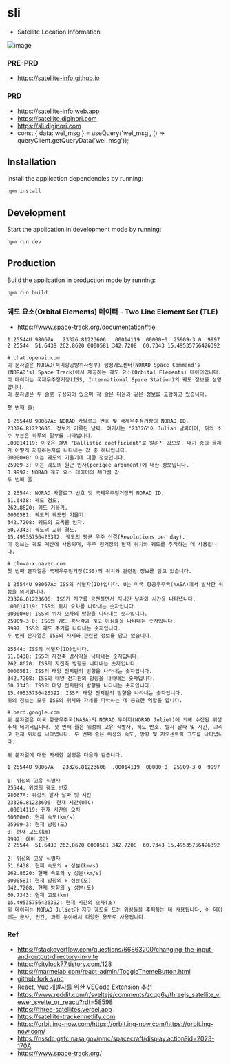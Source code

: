# sli
- Satellite Location Information

![image](https://github.com/satellite-info/satellite-info.github.io/assets/87309910/f2216aef-54a8-43ba-8731-e097987f807a)

### PRE-PRD
- https://satellite-info.github.io

### PRD 
- https://satellite-info.web.app
- https://satellite.diginori.com
- https://sli.diginori.com
- const { data: wel_msg } = useQuery('wel_msg', () => queryClient.getQueryData('wel_msg'));

## Installation
Install the application dependencies by running:

```sh
npm install
```

## Development
Start the application in development mode by running:

```sh
npm run dev
```

## Production
Build the application in production mode by running:

```sh
npm run build
```


### 궤도 요소(Orbital Elements) 데이터 - Two Line Element Set (TLE)
- https://www.space-track.org/documentation#tle
```angular2html
1 25544U 98067A   23326.81223606  .00014119  00000+0  25909-3 0  9997
2 25544  51.6438 262.8620 0000581 342.7208  60.7343 15.49535756426392

# chat.openai.com
이 문자열은 NORAD(북미항공방위사령부) 행성궤도센터(NORAD Space Command's (NORAD's) Space Track)에서 제공하는 궤도 요소(Orbital Elements) 데이터입니다. 
이 데이터는 국제우주정거장(ISS, International Space Station)의 궤도 정보를 설명합니다. 
이 문자열은 두 줄로 구성되어 있으며 각 줄은 다음과 같은 정보를 포함하고 있습니다.

첫 번째 줄:

1 25544U 98067A: NORAD 카탈로그 번호 및 국제우주정거장의 NORAD ID.
23326.81223606: 정보가 기록된 날짜. 여기서는 "23326"이 Julian 날짜이며, 뒤의 소수 부분은 하루의 일부를 나타냅니다.
.00014119: 이것은 별명 "Ballistic coefficient"로 알려진 값으로, 대기 중의 물체가 어떻게 저항하는지를 나타내는 값 중 하나입니다.
00000+0: 이는 궤도의 기울기에 대한 정보입니다.
25909-3: 이는 궤도의 원근 인자(perigee argument)에 대한 정보입니다.
0 9997: NORAD 궤도 요소 데이터의 체크섬 값.
두 번째 줄:

2 25544: NORAD 카탈로그 번호 및 국제우주정거장의 NORAD ID.
51.6438: 궤도 경도.
262.8620: 궤도 기울기.
0000581: 궤도의 궤도면 기울기.
342.7208: 궤도의 오목물 인자.
60.7343: 궤도의 교환 경도.
15.49535756426392: 궤도의 평균 우주 신경(Revolutions per day).
이 정보는 궤도 계산에 사용되며, 우주 정거장의 현재 위치와 궤도를 추적하는 데 사용됩니다.

# clova-x.naver.com
첫 번째 문자열은 국제우주정거장(ISS)의 위치와 관련된 정보를 담고 있습니다.

1 25544U 98067A: ISS의 식별자(ID)입니다. U는 미국 항공우주국(NASA)에서 발사한 위성을 의미합니다.
23326.81223606: ISS가 지구를 공전하면서 지나간 날짜와 시간을 나타냅니다.
.00014119: ISS의 위치 오차를 나타내는 숫자입니다.
00000+0: ISS의 위치 오차의 방향을 나타내는 숫자입니다.
25909-3 0: ISS의 궤도 경사각과 궤도 이심률을 나타내는 숫자입니다.
9997: ISS의 궤도 주기를 나타내는 숫자입니다.
두 번째 문자열은 ISS의 자세와 관련된 정보를 담고 있습니다.

25544: ISS의 식별자(ID)입니다.
51.6438: ISS의 자전축 경사각을 나타내는 숫자입니다.
262.8620: ISS의 자전축 방향을 나타내는 숫자입니다.
0000581: ISS의 태양 전지판의 방향을 나타내는 숫자입니다.
342.7208: ISS의 태양 전지판의 방향을 나타내는 숫자입니다.
60.7343: ISS의 태양 전지판의 방향을 나타내는 숫자입니다.
15.49535756426392: ISS의 태양 전지판의 방향을 나타내는 숫자입니다.
위의 정보는 모두 ISS의 위치와 자세를 파악하는 데 중요한 역할을 합니다.

# bard.google.com
위 문자열은 미국 항공우주국(NASA)의 NORAD 두더지(NORAD Juliet)에 의해 수집된 위성 추적 데이터입니다. 첫 번째 줄은 위성의 고유 식별자, 궤도 번호, 발사 날짜 및 시간, 그리고 현재 위치를 나타냅니다. 두 번째 줄은 위성의 속도, 방향 및 지오센트릭 고도를 나타냅니다.

위 문자열에 대한 자세한 설명은 다음과 같습니다.

1 25544U 98067A   23326.81223606  .00014119  00000+0  25909-3 0  9997

1: 위성의 고유 식별자
25544: 위성의 궤도 번호
98067A: 위성의 발사 날짜 및 시간
23326.81223606: 현재 시간(UTC)
.00014119: 현재 시간의 오차
00000+0: 현재 속도(km/s)
25909-3: 현재 방향(도)
0: 현재 고도(km)
9997: 예비 공간
2 25544  51.6438 262.8620 0000581 342.7208  60.7343 15.49535756426392

2: 위성의 고유 식별자
51.6438: 현재 속도의 x 성분(km/s)
262.8620: 현재 속도의 y 성분(km/s)
0000581: 현재 방향의 x 성분(도)
342.7208: 현재 방향의 y 성분(도)
60.7343: 현재 고도(km)
15.49535756426392: 현재 시간의 오차(초)
위 데이터는 NORAD Juliet가 지구 궤도를 도는 위성들을 추적하는 데 사용됩니다. 이 데이터는 군사, 민간, 과학 분야에서 다양한 용도로 사용됩니다.

```


### Ref
- https://stackoverflow.com/questions/66863200/changing-the-input-and-output-directory-in-vite
- https://citylock77.tistory.com/128
- https://marmelab.com/react-admin/ToggleThemeButton.html
- [github fork sync](https://velog.io/@yourmean/TIL-Github-Fork%ED%95%9C-Repository-Update-%ED%95%98%EA%B8%B0)
- [React, Vue 개발자를 위한 VSCode Extension 추천](https://violetboralee.medium.com/react-%EA%B0%9C%EB%B0%9C%EC%9E%90%EB%A5%BC-%EC%9C%84%ED%95%9C-vscode-extension-f50474b1cfac)
- https://www.reddit.com/r/sveltejs/comments/zcqg6y/threejs_satellite_viewer_svelte_or_react/?rdt=58598
- https://three-satellites.vercel.app
- https://satellite-tracker.netlify.com
- https://orbit.ing-now.com/https://orbit.ing-now.com/https://orbit.ing-now.com/
- https://nssdc.gsfc.nasa.gov/nmc/spacecraft/display.action?id=2023-170A
- https://www.space-track.org/

